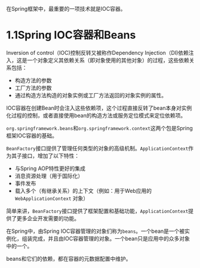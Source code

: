在Spring框架中，最重要的一项技术就是IOC容器。

# 1.1Spring IOC容器和Beans

Inversion of control（IOC)控制反转又被称作Dependency Injection（DI)依赖注入，这是一个对象定义其依赖关系（即对象使用的其他对象）的过程，这些依赖关系包括：

- 构造方法的参数
- 工厂方法的参数
- 通过构造方法构造的对象实例或工厂方法返回的对象实例的属性。

IOC容器在创建Bean时会注入这些依赖项，这个过程直接反转了bean本身对实例化过程的控制，或者直接使用bean的构造方法或服务定位模式来定位依赖项。

`org.springframework.beans`和`org.springframework.context`这两个包是Spring框架IOC容器的基础。

`BeanFactory`接口提供了管理任何类型的对象的高级机制。`ApplicationContext`作为其子接口，增加了以下特性：

- 与Spring AOP特性更好的集成
- 消息资源处理（用于国际化）
- 事件发布
- 载入多个（有继承关系）的上下文（例如：用于Web应用的`WebApplicationContext` 对象）

简单来讲，`BeanFactory`接口提供了框架配置和基础功能，`ApplicationContext`提供了更多企业开发需要的功能。

在Spring中，由Spring IOC容器管理的对象们称为`beans`。一个bean是一个被实例化，组装完成，并且由IOC容器管理的对象。一个bean只是应用中的众多对象中的一个。

beans和它们的依赖，都在容器的元数据配置中维护。





